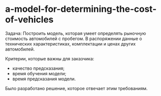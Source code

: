 # a-model-for-determining-the-cost-of-vehicles
Задача: Построить модель, которая умеет определять рыночную стоимость автомобилей с пробегом. В распоряжении данные о технических характеристиках, комплектации и ценах других автомобилей.

Критерии, которые важны для заказчика:

- качество предсказания;
- время обучения модели;
- время предсказания модели.

Было разработано решение, которое отвечает этим требованиям.
